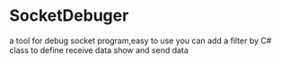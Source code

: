 # SocketDebuger
a tool for debug socket program,easy to use
you can add a filter by C# class to define receive data show and send data
